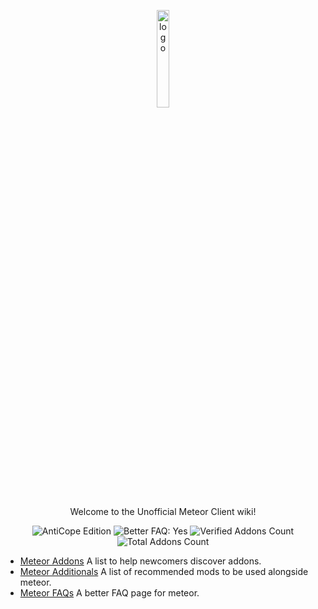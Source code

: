 <!-- START doctoc generated TOC please keep comment here to allow auto update -->
<!-- DON'T EDIT THIS SECTION, INSTEAD RE-RUN doctoc TO UPDATE -->



<!-- END doctoc generated TOC please keep comment here to allow auto update -->

<p align="center">
  <img src="https://avatars.githubusercontent.com/u/88768753?s=200&v=4" alt="logo" width="20%"/>
</p>
<p align="center">
  Welcome to the Unofficial Meteor Client wiki!
</p>
<div align="center">  
  <img src="https://img.shields.io/badge/AntiCope-Edition-orange" alt="AntiCope Edition">
  <img src="https://img.shields.io/badge/Better%20FAQ%20page-Yes-green" alt="Better FAQ: Yes">
  <img src="https://img.shields.io/badge/Verified%20Addons-9-green" alt="Verified Addons Count">
  <img src="https://img.shields.io/badge/Total%20Addons-30-green" alt="Total Addons Count">
</div>
<p> </p>

- [Meteor Addons](/MeteorAddons.md) A list to help newcomers discover addons. 
- [Meteor Additionals](/MeteorAdditionals.md) A list of recommended mods to be used alongside meteor.
- [Meteor FAQs](/MeteorFAQs.md) A better FAQ page for meteor.
